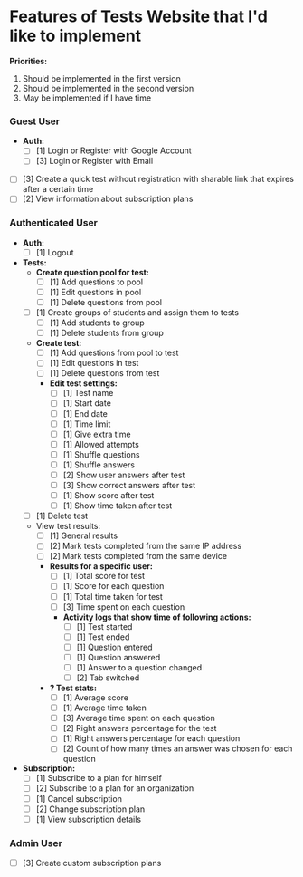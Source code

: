 # Features of Tests Website that I'd like to implement

**Priorities:**
1. Should be implemented in the first version 
2. Should be implemented in the second version
3. May be implemented if I have time

### Guest User
- **Auth:**
  - [ ] [1] Login or Register with Google Account
  - [ ] [3] Login or Register with Email
- [ ] [3] Create a quick test without registration with sharable link that expires after a certain time
- [ ] [2] View information about subscription plans

### Authenticated User
- **Auth:**
  - [ ] [1] Logout
- **Tests:**
  - **Create question pool for test:**
    - [ ] [1] Add questions to pool
    - [ ] [1] Edit questions in pool
    - [ ] [1] Delete questions from pool
  - [ ] [1] Create groups of students and assign them to tests
    - [ ] [1] Add students to group
    - [ ] [1] Delete students from group
  - **Create test:**
    - [ ] [1] Add questions from pool to test
    - [ ] [1] Edit questions in test
    - [ ] [1] Delete questions from test
    - **Edit test settings:**
      - [ ] [1] Test name
      - [ ] [1] Start date
      - [ ] [1] End date
      - [ ] [1] Time limit
      - [ ] [1] Give extra time
      - [ ] [1] Allowed attempts
      - [ ] [1] Shuffle questions
      - [ ] [1] Shuffle answers
      - [ ] [2] Show user answers after test
      - [ ] [3]  Show correct answers after test
      - [ ] [1] Show score after test
      - [ ] [1] Show time taken after test
  - [ ] [1] Delete test 
  - View test results:
    - [ ] [1] General results
    - [ ] [2]  Mark tests completed from the same IP address
    - [ ] [2] Mark tests completed from the same device
    - **Results for a specific user:**
      - [ ] [1] Total score for test
      - [ ] [1] Score for each question
      - [ ] [1] Total time taken for test
      - [ ] [3] Time spent on each question
      - **Activity logs that show time of following actions:**
        - [ ] [1] Test started
        - [ ] [1] Test ended
        - [ ] [1] Question entered
        - [ ] [1] Question answered
        - [ ] [1] Answer to a question changed
        - [ ] [2] Tab switched
    - **? Test stats:**
      - [ ] [1] Average score
      - [ ] [1] Average time taken
      - [ ] [3] Average time spent on each question
      - [ ] [2] Right answers percentage for the test
      - [ ] [1] Right answers percentage for each question
      - [ ] [2] Count of how many times an answer was chosen for each question
- **Subscription:**
  - [ ] [1] Subscribe to a plan for himself
  - [ ] [2] Subscribe to a plan for an organization
  - [ ] [1] Cancel subscription
  - [ ] [2] Change subscription plan
  - [ ] [1] View subscription details

### Admin User
- [ ] [3] Create custom subscription plans